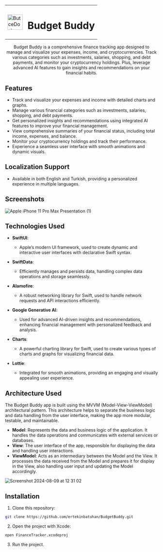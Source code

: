 <div align="center">
  <table>
    <tr>
      <td><img src="https://github.com/user-attachments/assets/1041d199-3319-453f-a7e6-4f13bb786d86" alt="ButceDostu Icon" width="50" height="50"></td>
      <td><h1>Budget Buddy</h1></td>
    </tr>
  </table>
</div>
<p align="center">
  Budget Buddy is a comprehensive finance tracking app designed to manage and visualize your expenses, income, and cryptocurrencies. Track various categories such as investments, salaries, shopping, and debt payments, and monitor your cryptocurrency holdings. Plus, leverage advanced AI features to gain insights and recommendations on your financial habits.
</p>


## Features

- Track and visualize your expenses and income with detailed charts and graphs.
- Manage various financial categories such as investments, salaries, shopping, and debt payments.
- Get personalized insights and recommendations using integrated AI features to improve your financial management.
- View comprehensive summaries of your financial status, including total income, expenses, and balance.  
- Monitor your cryptocurrency holdings and track their performance.
- Experience a seamless user interface with smooth animations and dynamic visuals.

 ## Localization Support
- Available in both English and Turkish, providing a personalized experience in multiple languages.

## Screenshots
![Apple iPhone 11 Pro Max Presentation (1)](https://github.com/user-attachments/assets/3810cdd1-170f-46c1-aa39-226fbae0fa90)

## Technologies Used

- **SwiftUI**: 
  - Apple’s modern UI framework, used to create dynamic and interactive user interfaces with declarative Swift syntax.

- **SwiftData**: 
  - Efficiently manages and persists data, handling complex data operations and storage seamlessly.

- **Alamofire**: 
  - A robust networking library for Swift, used to handle network requests and API interactions efficiently.
 
- **Google Generative AI**: 
  - Used for advanced AI-driven insights and recommendations, enhancing financial management with personalized feedback and analysis.

- **Charts**: 
  - A powerful charting library for Swift, used to create various types of charts and graphs for visualizing financial data.

- **Lottie**: 
  - Integrated for smooth animations, providing an engaging and visually appealing user experience.
    

  
  


## Architecture Used 
The Budget Buddy app is built using the MVVM (Model-View-ViewModel) architectural pattern. This architecture helps to separate the business logic and data handling from the user interface, making the app more modular, testable, and maintainable.

- **Model**: Represents the data and business logic of the application. It handles the data operations and communicates with external services or databases.
- **View**: The user interface of the app, responsible for displaying the data and handling user interactions.
- **ViewModel**: Acts as an intermediary between the Model and the View. It processes the data received from the Model and prepares it for display in the View, also handling user input and updating the Model accordingly.

![Screenshot 2024-08-09 at 12 31 02](https://github.com/user-attachments/assets/f79044cc-7b40-4d2f-abc1-716dd6384964)





## Installation

1. Clone this repository:

```bash
git clone https://github.com/ertekinbatuhan/BudgetBuddy.git

```

2. Open the project with Xcode:
```bash
open FinanceTracker.xcodeproj

```
3. Run the project.
